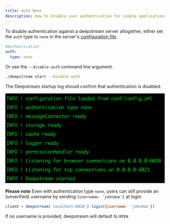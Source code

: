 ```yaml
---
title: Auth None
description: How to disable user authentication for simple applications and development
---
```


To disable authentication against a deepstream server altogether, either set the `auth` type to `none` in the server's [configuration file](../../docs/server/configuration).

```yaml
#Authentication
auth:
  type: none
```

Or use the `--disable-auth` command line argument.

```bash
./deepstream start --disable-auth
```

The Deepstream startup log should confirm that authentication is disabled.

![Deepstream starts with no authentication](ds-start-auth-none.png)

**Please note** Even with authentication type `none`, users can still provide an (unverified) username by sending `{username: 'johndoe'}` at login.

```javascript
client = deepstream('localhost:6020').login({username: 'johndoe'})
```

If no username is provided, deepstream will default to `OPEN`.
